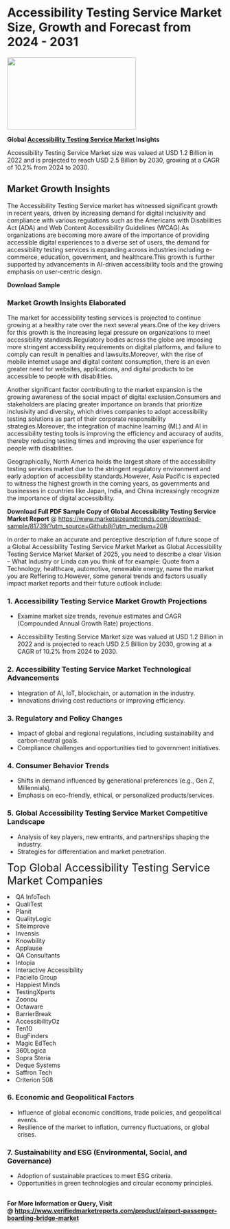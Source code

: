 <H1>Accessibility Testing Service Market Size, Growth and Forecast from 2024 - 2031</H1><img class="aligncenter size-medium wp-image-584254" src="https://thirdeyenews.in/wp-content/uploads/2024/09/Global-Market-Research-300x168.jpeg" alt="" width="300" height="168" /><p><strong>Global&nbsp;<a href="https://www.marketsizeandtrends.com/download-sample/81739/?utm_source=Github8j?utm_medium=208">Accessibility Testing Service Market</a> Insights</strong></p><p>Accessibility Testing Service Market size was valued at USD 1.2 Billion in 2022 and is projected to reach USD 2.5 Billion by 2030, growing at a CAGR of 10.2% from 2024 to 2030.</p><p><!DOCTYPE html> <html lang="en"> <head> <meta charset="UTF-8"> <meta name="viewport" content="width=device-width, initial-scale=1.0"> <title>Accessibility Testing Service Market Growth Insights</title> </head> <body> <h2>Market Growth Insights</h2> <p>The Accessibility Testing Service market has witnessed significant growth in recent years, driven by increasing demand for digital inclusivity and compliance with various regulations such as the Americans with Disabilities Act (ADA) and Web Content Accessibility Guidelines (WCAG).As organizations are becoming more aware of the importance of providing accessible digital experiences to a diverse set of users, the demand for accessibility testing services is expanding across industries including e-commerce, education, government, and healthcare.This growth is further supported by advancements in AI-driven accessibility tools and the growing emphasis on user-centric design.</p> <p><strong>Download Sample</strong></p> <h3>Market Growth Insights Elaborated</h3> <p>The market for accessibility testing services is projected to continue growing at a healthy rate over the next several years.One of the key drivers for this growth is the increasing legal pressure on organizations to meet accessibility standards.Regulatory bodies across the globe are imposing more stringent accessibility requirements on digital platforms, and failure to comply can result in penalties and lawsuits.Moreover, with the rise of mobile internet usage and digital content consumption, there is an even greater need for websites, applications, and digital products to be accessible to people with disabilities.</p> <p>Another significant factor contributing to the market expansion is the growing awareness of the social impact of digital exclusion.Consumers and stakeholders are placing greater importance on brands that prioritize inclusivity and diversity, which drives companies to adopt accessibility testing solutions as part of their corporate responsibility strategies.Moreover, the integration of machine learning (ML) and AI in accessibility testing tools is improving the efficiency and accuracy of audits, thereby reducing testing times and improving the user experience for people with disabilities.</p> <p>Geographically, North America holds the largest share of the accessibility testing services market due to the stringent regulatory environment and early adoption of accessibility standards.However, Asia Pacific is expected to witness the highest growth in the coming years, as governments and businesses in countries like Japan, India, and China increasingly recognize the importance of digital accessibility.</p> <p><span class=""><strong>Download Full PDF Sample Copy of Global Accessibility Testing Service Market Report</strong> @ <a href="https://www.marketsizeandtrends.com/download-sample/81739/?utm_source=Github8j?utm_medium=208" target="_blank">https://www.marketsizeandtrends.com/download-sample/81739/?utm_source=Github8j?utm_medium=208</a></span></p><p>In order to make an accurate and perceptive description of future scope of a Global&nbsp;Accessibility Testing Service Market Market as Global&nbsp;Accessibility Testing Service Market Market of 2025, you need to describe a clear Vision &ndash; What Industry or Linda can you think of for example: Quote from a Technology, healthcare, automotive, renewable energy, name the market you are Reffering to.However, some general trends and factors usually impact market reports and their future outlook include:</p><h3>1.&nbsp;<strong>Accessibility Testing Service Market Growth Projections</strong></h3><ul><li>Examine market size trends, revenue estimates and CAGR (Compounded Annual Growth Rate) projections.</li><li><p>Accessibility Testing Service Market size was valued at USD 1.2 Billion in 2022 and is projected to reach USD 2.5 Billion by 2030, growing at a CAGR of 10.2% from 2024 to 2030.</p></li></ul><h3>2.&nbsp;<strong>Accessibility Testing Service Market Technological Advancements</strong></h3><ul><li>Integration of AI, IoT, blockchain, or automation in the industry.</li><li>Innovations driving cost reductions or improving efficiency.</li></ul><h3>3.&nbsp;<strong>Regulatory and Policy Changes</strong></h3><ul><li>Impact of global and regional regulations, including sustainability and carbon-neutral goals.</li><li>Compliance challenges and opportunities tied to government initiatives.</li></ul><h3>4.&nbsp;<strong>Consumer Behavior Trends</strong></h3><ul><li>Shifts in demand influenced by generational preferences (e.g., Gen Z, Millennials).</li><li>Emphasis on eco-friendly, ethical, or personalized products/services.</li></ul><h3>5.&nbsp;<strong>Global Accessibility Testing Service Market Competitive Landscape</strong></h3><ul><li>Analysis of key players, new entrants, and partnerships shaping the industry.</li><li>Strategies for differentiation and market penetration.</li></ul><p data-pm-slice="1 1 []"><span style="color: inherit; font-family: inherit; font-size: 25px;">Top Global Accessibility Testing Service Market Companies</span></p><div class="" data-test-id=""><p><li>QA InfoTech</li><li> QualiTest</li><li> Planit</li><li> QualityLogic</li><li> Siteimprove</li><li> Invensis</li><li> Knowbility</li><li> Applause</li><li> QA Consultants</li><li> Intopia</li><li> Interactive Accessibility</li><li> Paciello Group</li><li> Happiest Minds</li><li> TestingXperts</li><li> Zoonou</li><li> Octaware</li><li> BarrierBreak</li><li> AccessibilityOz</li><li> Ten10</li><li> BugFinders</li><li> Magic EdTech</li><li> 360Logica</li><li> Sopra Steria</li><li> Deque Systems</li><li> Saffron Tech</li><li> Criterion 508</li></p></div><h3>6.&nbsp;<strong>Economic and Geopolitical Factors</strong></h3><ul><li>Influence of global economic conditions, trade policies, and geopolitical events.</li><li>Resilience of the market to inflation, currency fluctuations, or global crises.</li></ul><h3>7.&nbsp;<strong>Sustainability and ESG (Environmental, Social, and Governance)</strong></h3><ul><li>Adoption of sustainable practices to meet ESG criteria.</li><li>Opportunities in green technologies and circular economy principles.</li></ul><h2><strong style="font-size: 14px;">For More Information or Query, Visit @&nbsp;</strong><a style="background-color: #ffffff; font-size: 14px;" href="https://www.marketsizeandtrends.com/report/accessibility-testing-service-market/" target="_blank">https://www.verifiedmarketreports.com/product/airport-passenger-boarding-bridge-market</a></h2>